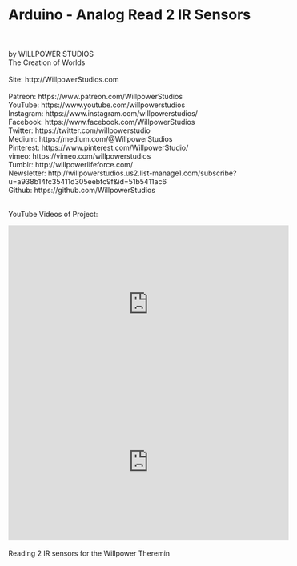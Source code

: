 <h1>Arduino - Analog Read 2 IR Sensors</h1>
<br>
<br>
by WILLPOWER STUDIOS 
<br>
The Creation of Worlds
<br>
<br>
Site: http://WillpowerStudios.com 
<br>
<br>Patreon: https://www.patreon.com/WillpowerStudios
<br>YouTube: https://www.youtube.com/willpowerstudios
<br>Instagram: https://www.instagram.com/willpowerstudios/
<br>Facebook: https://www.facebook.com/WillpowerStudios
<br>Twitter: https://twitter.com/willpowerstudio
<br>Medium: https://medium.com/@WillpowerStudios
<br>Pinterest: https://www.pinterest.com/WillpowerStudio/
<br>vimeo: https://vimeo.com/willpowerstudios
<br>Tumblr: http://willpowerlifeforce.com/
<br>Newsletter: http://willpowerstudios.us2.list-manage1.com/subscribe?u=a938b14fc35411d305eebfc9f&id=51b5411ac6
<br>Github: https://github.com/WillpowerStudios

<br>
<br>

YouTube Videos of Project:
<br>
<iframe width="560" height="315" src="https://www.youtube.com/embed/k21Rl7KRAt0" frameborder="0" allow="accelerometer; autoplay; encrypted-media; gyroscope; picture-in-picture" allowfullscreen></iframe>
<br>
<iframe width="560" height="315" src="https://www.youtube.com/embed/j_PQewiOI7U" frameborder="0" allow="accelerometer; autoplay; encrypted-media; gyroscope; picture-in-picture" allowfullscreen></iframe>
<br>

<br>
Reading 2 IR sensors for the Willpower Theremin
